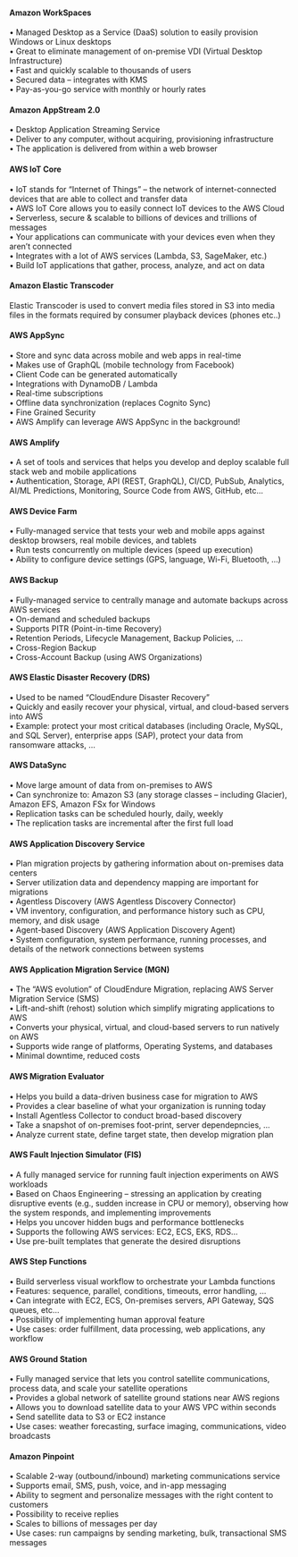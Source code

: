 #### Amazon WorkSpaces
• Managed Desktop as a Service (DaaS) solution to easily provision Windows or Linux desktops   
• Great to eliminate management of on-premise VDI (Virtual Desktop Infrastructure)    
• Fast and quickly scalable to thousands of users    
• Secured data – integrates with KMS    
• Pay-as-you-go service with monthly or hourly rates    

#### Amazon AppStream 2.0   
• Desktop Application Streaming Service    
• Deliver to any computer, without acquiring, provisioning infrastructure   
• The application is delivered from within a web browser   

#### AWS IoT Core   
• IoT stands for “Internet of Things” – the network of internet-connected devices that are able to collect and transfer data    
• AWS IoT Core allows you to easily connect IoT devices to the AWS Cloud    
• Serverless, secure & scalable to billions of devices and trillions of messages   
• Your applications can communicate with your devices even when they aren’t connected   
• Integrates with a lot of AWS services (Lambda, S3, SageMaker, etc.)   
• Build IoT applications that gather, process, analyze, and act on data   

#### Amazon Elastic Transcoder
Elastic Transcoder is used to convert media files stored in S3 into media files in the formats required by consumer playback devices (phones etc..)

#### AWS AppSync
• Store and sync data across mobile and web apps in real-time   
• Makes use of GraphQL (mobile technology from Facebook)    
• Client Code can be generated automatically   
• Integrations with DynamoDB / Lambda  
• Real-time subscriptions  
• Offline data synchronization (replaces Cognito Sync)  
• Fine Grained Security  
• AWS Amplify can leverage AWS AppSync in the background!  

#### AWS Amplify
• A set of tools and services that helps you develop and deploy scalable full stack web and mobile applications  
• Authentication, Storage, API (REST, GraphQL), CI/CD, PubSub, Analytics, AI/ML Predictions, Monitoring, Source Code from AWS, GitHub, etc…  

#### AWS Device Farm  
• Fully-managed service that tests your web and mobile apps against desktop browsers, real mobile devices, and tablets  
• Run tests concurrently on multiple devices (speed up execution)  
• Ability to configure device settings (GPS, language, Wi-Fi, Bluetooth, …)  

#### AWS Backup
• Fully-managed service to centrally manage and automate backups across AWS services  
• On-demand and scheduled backups  
• Supports PITR (Point-in-time Recovery)  
• Retention Periods, Lifecycle Management, Backup Policies, …  
• Cross-Region Backup  
• Cross-Account Backup (using AWS Organizations)  

#### AWS Elastic Disaster Recovery (DRS)
• Used to be named “CloudEndure Disaster Recovery”  
• Quickly and easily recover your physical, virtual, and cloud-based servers into AWS  
• Example: protect your most critical databases (including Oracle, MySQL, and SQL Server), enterprise apps (SAP), protect your data from ransomware attacks, …  

#### AWS DataSync
• Move large amount of data from on-premises to AWS  
• Can synchronize to: Amazon S3 (any storage classes – including Glacier), Amazon EFS, Amazon FSx for Windows  
• Replication tasks can be scheduled hourly, daily, weekly  
• The replication tasks are incremental after the first full load  

#### AWS Application Discovery Service
• Plan migration projects by gathering information about on-premises data centers  
• Server utilization data and dependency mapping are important for migrations  
• Agentless Discovery (AWS Agentless Discovery Connector)  
• VM inventory, configuration, and performance history such as CPU, memory, and disk usage  
• Agent-based Discovery (AWS Application Discovery Agent)  
• System configuration, system performance, running processes, and details of the network connections between systems  

#### AWS Application Migration Service (MGN)
• The “AWS evolution” of CloudEndure Migration, replacing AWS Server Migration Service (SMS)  
• Lift-and-shift (rehost) solution which simplify migrating applications to AWS  
• Converts your physical, virtual, and cloud-based servers to run natively on AWS  
• Supports wide range of platforms, Operating Systems, and databases  
• Minimal downtime, reduced costs  

#### AWS Migration Evaluator
• Helps you build a data-driven business case for migration to AWS  
• Provides a clear baseline of what your organization is running today  
• Install Agentless Collector to conduct broad-based discovery  
• Take a snapshot of on-premises foot-print, server dependepncies, …  
• Analyze current state, define target state, then develop migration plan  

#### AWS Fault Injection Simulator (FIS)
• A fully managed service for running fault injection experiments on AWS workloads  
• Based on Chaos Engineering – stressing an application by creating disruptive events (e.g., sudden increase in CPU or memory), observing how the system responds, and implementing improvements  
• Helps you uncover hidden bugs and performance bottlenecks  
• Supports the following AWS services: EC2, ECS, EKS, RDS…  
• Use pre-built templates that generate the desired disruptions  

#### AWS Step Functions
• Build serverless visual workflow to orchestrate your Lambda functions  
• Features: sequence, parallel, conditions, timeouts, error handling, …  
• Can integrate with EC2, ECS, On-premises servers, API Gateway, SQS queues, etc…  
• Possibility of implementing human approval feature  
• Use cases: order fulfillment, data processing, web applications, any workflow  

#### AWS Ground Station
• Fully managed service that lets you control satellite communications, process data, and scale your satellite operations  
• Provides a global network of satellite ground stations near AWS regions  
• Allows you to download satellite data to your AWS VPC within seconds  
• Send satellite data to S3 or EC2 instance  
• Use cases: weather forecasting, surface imaging, communications, video broadcasts  

#### Amazon Pinpoint
• Scalable 2-way (outbound/inbound) marketing communications service  
• Supports email, SMS, push, voice, and in-app messaging  
• Ability to segment and personalize messages with the right content to customers  
• Possibility to receive replies  
• Scales to billions of messages per day  
• Use cases: run campaigns by sending marketing, bulk, transactional SMS messages  

